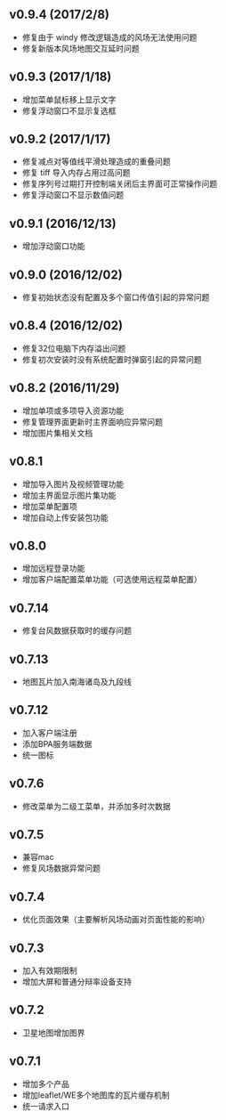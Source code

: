 ## v0.9.4   (2017/2/8)
* 修复由于 windy 修改逻辑造成的风场无法使用问题
* 修复新版本风场地图交互延时问题

## v0.9.3   (2017/1/18)
* 增加菜单鼠标移上显示文字 
* 修复浮动窗口不显示复选框

## v0.9.2   (2017/1/17)
* 修复减点对等值线平滑处理造成的重叠问题
* 修复 tiff 导入内存占用过高问题
* 修复序列号过期打开控制端关闭后主界面可正常操作问题
* 修复浮动窗口不显示数值问题

## v0.9.1   (2016/12/13)
* 增加浮动窗口功能

## v0.9.0   (2016/12/02)
* 修复初始状态没有配置及多个窗口传值引起的异常问题

## v0.8.4   (2016/12/02)
* 修复32位电脑下内存溢出问题
* 修复初次安装时没有系统配置时弹窗引起的异常问题

## v0.8.2   (2016/11/29)
* 增加单项或多项导入资源功能
* 修复管理界面更新时主界面响应异常问题
* 增加图片集相关文档

## v0.8.1
* 增加导入图片及视频管理功能
* 增加主界面显示图片集功能
* 增加菜单配置项
* 增加自动上传安装包功能

## v0.8.0
* 增加远程登录功能
* 增加客户端配置菜单功能（可选使用远程菜单配置）

## v0.7.14
* 修复台风数据获取时的缓存问题

## v0.7.13
* 地图瓦片加入南海诸岛及九段线

## v0.7.12
* 加入客户端注册
* 添加BPA服务端数据
* 统一图标

## v0.7.6
* 修改菜单为二级工菜单，并添加多时次数据

## v0.7.5
* 兼容mac
* 修复风场数据异常问题

## v0.7.4
* 优化页面效果（主要解析风场动画对页面性能的影响）

## v0.7.3
* 加入有效期限制
* 增加大屏和普通分辩率设备支持

## v0.7.2
* 卫星地图增加图界

## v0.7.1
* 增加多个产品
* 增加leaflet/WE多个地图库的瓦片缓存机制
* 统一请求入口